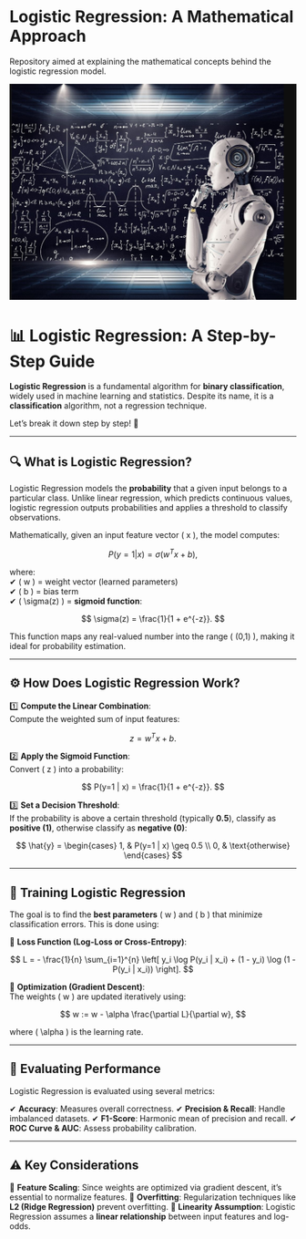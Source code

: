 # Logistic Regression: A Mathematical Approach
Repository aimed at explaining the mathematical concepts behind the logistic regression model.

<p align="center">
  <img src="https://github.com/VictorFrancheto/Mathematics_and_Machine_Learning/blob/main/machine.JPG">
</p>

# 📊 Logistic Regression: A Step-by-Step Guide

**Logistic Regression** is a fundamental algorithm for **binary classification**, widely used in machine learning and statistics. Despite its name, it is a **classification** algorithm, not a regression technique.

Let’s break it down step by step! 🚀

---

## 🔍 What is Logistic Regression?

Logistic Regression models the **probability** that a given input belongs to a particular class. Unlike linear regression, which predicts continuous values, logistic regression outputs probabilities and applies a threshold to classify observations.

Mathematically, given an input feature vector \( x \), the model computes:

$$ P(y=1 | x) = \sigma(w^T x + b), $$

where:\
✔ \( w \) = weight vector (learned parameters)\
✔ \( b \) = bias term\
✔ \( \sigma(z) \) = **sigmoid function**:

   $$ \sigma(z) = \frac{1}{1 + e^{-z}}. $$

This function maps any real-valued number into the range \( (0,1) \), making it ideal for probability estimation.

---

## ⚙️ How Does Logistic Regression Work?

1️⃣ **Compute the Linear Combination**:  
   Compute the weighted sum of input features:

   $$ z = w^T x + b. $$

2️⃣ **Apply the Sigmoid Function**:  
   Convert \( z \) into a probability:

   $$ P(y=1 | x) = \frac{1}{1 + e^{-z}}. $$

3️⃣ **Set a Decision Threshold**:  
   If the probability is above a certain threshold (typically **0.5**), classify as **positive (1)**, otherwise classify as **negative (0)**:

   $$ \hat{y} = \begin{cases} 1, & P(y=1 | x) \geq 0.5 \\ 0, & \text{otherwise} \end{cases} $$

---

## 🔢 Training Logistic Regression

The goal is to find the **best parameters** \( w \) and \( b \) that minimize classification errors. This is done using:

📌 **Loss Function (Log-Loss or Cross-Entropy)**:  

   $$ L = - \frac{1}{n} \sum_{i=1}^{n} \left[ y_i \log P(y_i | x_i) + (1 - y_i) \log (1 - P(y_i | x_i)) \right]. $$

📌 **Optimization (Gradient Descent)**:  
   The weights \( w \) are updated iteratively using:

   $$ w := w - \alpha \frac{\partial L}{\partial w}, $$

   where \( \alpha \) is the learning rate.

---

## 📏 Evaluating Performance

Logistic Regression is evaluated using several metrics:

✔ **Accuracy**: Measures overall correctness.
✔ **Precision & Recall**: Handle imbalanced datasets.
✔ **F1-Score**: Harmonic mean of precision and recall.
✔ **ROC Curve & AUC**: Assess probability calibration.

---

## ⚠️ Key Considerations

📌 **Feature Scaling**: Since weights are optimized via gradient descent, it’s essential to normalize features.
📌 **Overfitting**: Regularization techniques like **L2 (Ridge Regression)** prevent overfitting.
📌 **Linearity Assumption**: Logistic Regression assumes a **linear relationship** between input features and log-odds.


  
